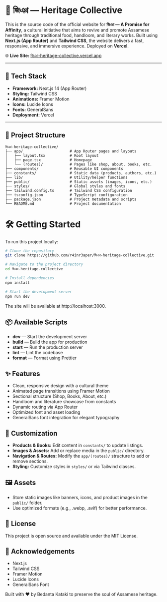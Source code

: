 # 🌿 জিঞা — Heritage Collective

This is the source code of the official website for **জিঞা — A Promise for Affinity**, a cultural initiative that aims to revive and promote Assamese heritage through traditional food, handloom, and literary works. Built using **Next.js (App Router)** and **Tailwind CSS**, the website delivers a fast, responsive, and immersive experience. Deployed on **Vercel**.

🌐 **Live Site:** [জিঞা-heritage-collective.vercel.app](https://জিঞা-heritage-collective.vercel.app)

---

## 🚀 Tech Stack

- **Framework:** Next.js 14 (App Router)
- **Styling:** Tailwind CSS
- **Animations:** Framer Motion
- **Icons:** Lucide Icons
- **Fonts:** GeneralSans
- **Deployment:** Vercel

---

## 📁 Project Structure

```text
জিঞা-heritage-collective/
├── app/                     # App Router pages and layouts
│   ├── layout.tsx           # Root layout
│   ├── page.tsx             # Homepage
│   └── (routes)/            # Pages like shop, about, books, etc.
├── components/              # Reusable UI components
├── constants/               # Static data (products, authors, etc.)
├── lib/                     # Utility/helper functions
├── public/                  # Static assets (images, icons, etc.)
├── styles/                  # Global styles and fonts
├── tailwind.config.ts       # Tailwind CSS configuration
├── tsconfig.json            # TypeScript configuration
├── package.json             # Project metadata and scripts
└── README.md                # Project documentation
```

# 🛠 Getting Started

To run this project locally:

```bash
# Clone the repository
git clone https://github.com/r4inr3aper/জিঞা-heritage-collective.git

# Navigate to the project directory
cd জিঞা-heritage-collective

# Install dependencies
npm install

# Start the development server
npm run dev
```

The site will be available at http://localhost:3000.

## 📦 Available Scripts

- **dev** — Start the development server
- **build** — Build the app for production
- **start** — Run the production server
- **lint** — Lint the codebase
- **format** — Format using Prettier

## ✨ Features

- Clean, responsive design with a cultural theme
- Animated page transitions using Framer Motion
- Sectional structure (Shop, Books, About, etc.)
- Handloom and literature showcase from constants
- Dynamic routing via App Router
- Optimized font and asset loading
- GeneralSans font integration for elegant typography

## 📄 Customization

- **Products & Books:** Edit content in `constants/` to update listings.
- **Images & Assets:** Add or replace media in the `public/` directory.
- **Navigation & Routes:** Modify the `app/(routes)/` structure to add or remove sections.
- **Styling:** Customize styles in `styles/` or via Tailwind classes.

## 🖼️ Assets

- Store static images like banners, icons, and product images in the `public/` folder.
- Use optimized formats (e.g., .webp, .avif) for better performance.

## 📝 License

This project is open source and available under the MIT License.

## 🙏 Acknowledgements

- Next.js
- Tailwind CSS
- Framer Motion
- Lucide Icons
- GeneralSans Font

Built with ❤️ by Bedanta Kataki to preserve the soul of Assamese heritage.
